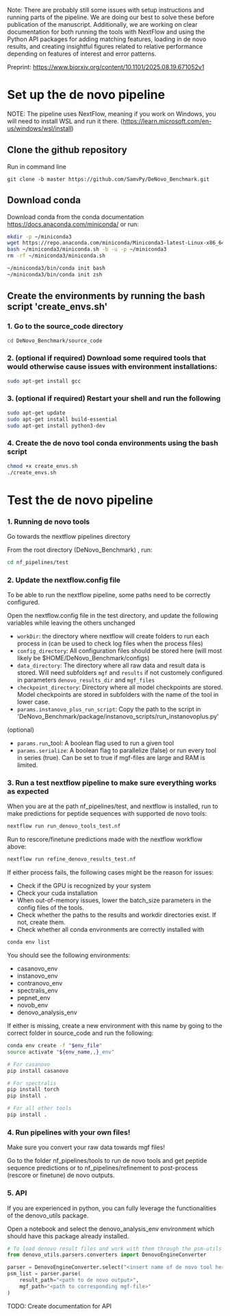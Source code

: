 Note: There are probably still some issues with setup instructions and running parts of the pipeline. We are doing our best to solve these before publication of the manuscript. Additionally, we are working on clear documentation for both running the tools with NextFlow and using the Python API packages for adding matching features, loading in de novo results, and creating insightful figures related to relative performance depending on features of interest and error patterns.

Preprint: https://www.biorxiv.org/content/10.1101/2025.08.19.671052v1


# Set up the de novo pipeline

NOTE: The pipeline uses NextFlow, meaning if you work on Windows, you will need to install WSL and run it there. (https://learn.microsoft.com/en-us/windows/wsl/install)

## Clone the github repository

Run in command line
```
git clone -b master https://github.com/SamvPy/DeNovo_Benchmark.git
```

## Download conda

Download conda from the conda documentation https://docs.anaconda.com/miniconda/ or run:

```bash
mkdir -p ~/miniconda3
wget https://repo.anaconda.com/miniconda/Miniconda3-latest-Linux-x86_64.sh -O ~/miniconda3/miniconda.sh
bash ~/miniconda3/miniconda.sh -b -u -p ~/miniconda3
rm -rf ~/miniconda3/miniconda.sh

~/miniconda3/bin/conda init bash
~/miniconda3/bin/conda init zsh
```

## Create the environments by running the bash script 'create_envs.sh'

### 1. Go to the source_code directory 

```bash
cd DeNovo_Benchmark/source_code
```

### 2. (optional if required) Download some required tools that would otherwise cause issues with environment installations:

```bash
sudo apt-get install gcc
```

### 3. (optional if required) Restart your shell and run the following

```bash
sudo apt-get update
sudo apt-get install build-essential
sudo apt-get install python3-dev
```

### 4. Create the de novo tool conda environments using the bash script

```bash
chmod +x create_envs.sh
./create_envs.sh
```


# Test the de novo pipeline

### 1. Running de novo tools

Go towards the nextflow pipelines directory

From the root directory (DeNovo_Benchmark) , run:
```bash
cd nf_pipelines/test
```

### 2. Update the nextflow.config file

To be able to run the nextflow pipeline, some paths need to be correctly configured.

Open the nextflow.config file in the test directory, and update the following variables
while leaving the others unchanged

- ``workDir``: the directory where nextflow will create folders to run each process in (can be used to check log files when the process files)
- ``config_directory``: All configuration files should be stored here (will most likely be $HOME/DeNovo_Benchmark/configs)
- ``data_directory``: The directory where all raw data and result data is stored. Will need subfolders ``mgf`` and ``results`` if 
not customely configured in parameters ``denovo_results_dir`` and ``mgf_files``
- ``checkpoint_directory``: Directory where all model checkpoints are stored. Model checkpoints are stored in subfolders with the name of the tool in lower case.
- ``params.instanovo_plus_run_script``: Copy the path to the script in 'DeNovo_Benchmark/package/instanovo_scripts/run_instanovoplus.py'

(optional)
- ``params.run``_tool: A boolean flag used to run a given tool
- ``params.serialize``: A boolean flag to parallelize (false) or run every tool in series (true). Can be set to true if mgf-files are large and RAM is limited.

### 3. Run a test nextflow pipeline to make sure everything works as expected

When you are at the path nf_pipelines/test, and nextflow is installed, run to make predictions for peptide sequences with supported de novo tools:
```bash
nextflow run run_denovo_tools_test.nf
```

Run to rescore/finetune predictions made with the nextflow workflow above:
```bash
nextflow run refine_denovo_results_test.nf
```

If either process fails, the following cases might be the reason for issues: 
- Check if the GPU is recognized by your system
- Check your cuda installation
- When out-of-memory issues, lower the batch_size parameters in the config files of the tools.
- Check whether the paths to the results and workdir directories exist. If not, create them.
- Check whether all conda environments are correctly installed with 
```bash
conda env list
```
You should see the following environments:
- casanovo_env
- instanovo_env
- contranovo_env
- spectralis_env
- pepnet_env
- novob_env
- denovo_analysis_env

If either is missing, create a new environment with this name by going to the correct folder in source_code and run the following:
```bash
conda env create -f "$env_file"
source activate "${env_name,,}_env"

# For casanovo
pip install casanovo

# For spectralis
pip install torch
pip install .

# For all other tools
pip install .
```

### 4. Run pipelines with your own files!

Make sure you convert your raw data towards mgf files!

Go to the folder nf_pipelines/tools to run de novo tools and get peptide sequence predictions or to nf_pipelines/refinement to post-process (rescore or finetune) de novo outputs.

### 5. API

If you are experienced in python, you can fully leverage the functionalities of the denovo_utils package.

Open a notebook and select the denovo_analysis_env environment which should have this package already installed.

```python
# To load denovo result files and work with them through the psm-utils package
from denovo_utils.parsers.converters import DenovoEngineConverter

parser = DenovoEngineConverter.select("<insert name of de novo tool here>")
psm_list = parser.parse(
    result_path="<path to de novo output>",
    mgf_path="<path to corresponding mgf-file>"
)
```

TODO: Create documentation for API
